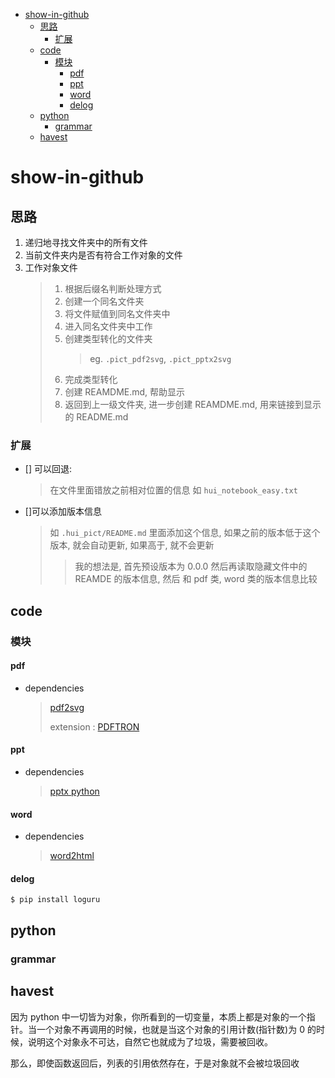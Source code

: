 - [show-in-github](#show-in-github)
  - [思路](#思路)
    - [扩展](#扩展)
  - [code](#code)
    - [模块](#模块)
      - [pdf](#pdf)
      - [ppt](#ppt)
      - [word](#word)
      - [delog](#delog)
  - [python](#python)
    - [grammar](#grammar)
  - [havest](#havest)

# show-in-github

## 思路

1. 递归地寻找文件夹中的所有文件
2. 当前文件夹内是否有符合工作对象的文件
3. 工作对象文件
   > 1. 根据后缀名判断处理方式
   > 2. 创建一个同名文件夹
   > 3. 将文件赋值到同名文件夹中
   > 4. 进入同名文件夹中工作
   > 5. 创建类型转化的文件夹
   >    > eg. `.pict_pdf2svg`, `.pict_pptx2svg`
   > 6. 完成类型转化
   > 7. 创建 REAMDME.md, 帮助显示
   > 8. 返回到上一级文件夹, 进一步创建 REAMDME.md, 用来链接到显示的 README.md

### 扩展

- [] 可以回退:

  > 在文件里面错放之前相对位置的信息 如 `hui_notebook_easy.txt`

- []可以添加版本信息
  > 如 `.hui_pict/README.md` 里面添加这个信息, 如果之前的版本低于这个版本, 就会自动更新, 如果高于, 就不会更新
  >
  > > 我的想法是, 首先预设版本为 0.0.0 然后再读取隐藏文件中的 REAMDE 的版本信息, 然后
  > > 和 pdf 类, word 类的版本信息比较

## code

### 模块

#### pdf

- dependencies
  > [pdf2svg](https://www.pdftron.com/documentation/cli/download/)
  >
  > extension : [PDFTRON](https://www.pdftron.com/documentation/python/get-started/)

#### ppt

- dependencies
  > [pptx python](https://blog.aspose.com/2022/02/01/convert-powerpoint-ppt-slides-to-svg-in-python/)

#### word

- dependencies
  > [word2html](https://blog.aspose.com/2021/11/01/convert-word-to-html-in-python/)

#### delog

```shell
$ pip install loguru
```

## python

### grammar

## havest

因为 python 中一切皆为对象，你所看到的一切变量，本质上都是对象的一个指针。当一个对象不再调用的时候，也就是当这个对象的引用计数(指针数)为 0 的时候，说明这个对象永不可达，自然它也就成为了垃圾，需要被回收。

那么，即使函数返回后，列表的引用依然存在，于是对象就不会被垃圾回收
